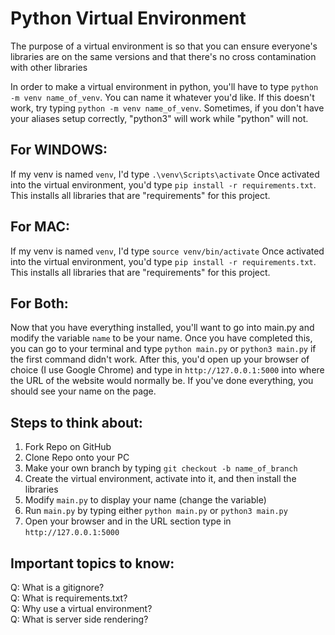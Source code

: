 # Python Virtual Environment

The purpose of a virtual environment is so that you can ensure everyone's libraries are on the same versions and that there's no cross contamination with other libraries

In order to make a virtual environment in python, you'll have to type `python -m venv name_of_venv`. You can name it whatever you'd like. If this doesn't work, try typing `python -m venv name_of_venv`.
Sometimes, if you don't have your aliases setup correctly, "python3" will work while "python" will not.

## For WINDOWS:
If my venv is named `venv`, I'd type `.\venv\Scripts\activate`
Once activated into the virtual environment, you'd type `pip install -r requirements.txt`. This installs all libraries that are "requirements" for this project.

## For MAC:
If my venv is named `venv`, I'd type `source venv/bin/activate`
Once activated into the virtual environment, you'd type `pip install -r requirements.txt`. This installs all libraries that are "requirements" for this project.

## For Both:

Now that you have everything installed, you'll want to go into main.py and modify the variable `name` to be your name. Once you have completed this, you can go to
your terminal and type `python main.py` or `python3 main.py` if the first command didn't work. After this, you'd open up your browser of choice (I use Google Chrome) and type in `http://127.0.0.1:5000` into where the URL of the website would normally be. If you've done everything, you should see your name on the page.



## Steps to think about:

1. Fork Repo on GitHub<br>
2. Clone Repo onto your PC<br>
3. Make your own branch by typing `git checkout -b name_of_branch`
4. Create the virtual environment, activate into it, and then install the libraries<br>
5. Modify `main.py` to display your name (change the variable)<br>
6. Run `main.py` by typing either `python main.py` or `python3 main.py`<br>
7. Open your browser and in the URL section type in `http://127.0.0.1:5000`<br>

## Important topics to know:
Q: What is a gitignore?<br>
Q: What is requirements.txt?<br>
Q: Why use a virtual environment?<br>
Q: What is server side rendering?<br>
